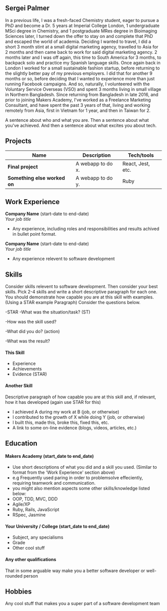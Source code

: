 ## Sergei Palmer

In a previous life, I was a fresh-faced Chemistry student, eager to pursue a PhD and become a Dr. 5 years at Imperial College London, 1 undergraduate MSci degree in Chemistry, and 1 postgraduate MRes degree in Bioimaging Sciences later, I turned down the offer to stay on and complete that PhD and escaped the world of academia. Deciding I wanted to travel, I did a short 3 month stint at a small digital marketing agency, travelled to Asia for 2 months and then came back to work for said digital marketing agency. 2 months later and I was off again, this time to South America for 3 months, to backpack solo and practice my Spanish language skills. Once again back in London I worked for a small sustainable fashion startup, before returning to the slightly better pay of my previous employers. I did that for another 9 months or so, before deciding that I wanted to experience more than just running Facebook campaigns. And so, naturally, I volunteered with the Voluntary Service Overseas (VSO) and spent 3 months living in small village in Northern Bangladesh. Since returning from Bangladesh in late 2016, and prior to joining Makers Academy, I've worked as a Freelance Marketing Consultant, and have spent the past 3 years of that, living and working remotely from Asia, first in Vietnam for 1 year, and then in Taiwan for 2.


A sentence about who and what you are. Then a sentence about what you've achieved. And then a sentence about what excites you about tech.

## Projects

| Name                         | Description       | Tech/tools        |
| ---------------------------- | ----------------- | ----------------- |
| **Final project**            | A webapp to do x. | React, Jest, etc. |
| **Something else worked on** | A webapp to do y. | Ruby              |

## Work Experience

**Company Name** (start-date to end-date)  
_Your job title_

- Any experience, including roles and responsibilities and results achived in bullet point format.

**Company Name** (start-date to end-date)  
_Your job title_

- Any experience relevent to software development

## Skills

Consider skills relevent to software development. Then consider your best skills. Pick 2-4 skills and write a short descriptive paragraph for each one. You should demonstrate how capable you are at this skill with examples.
(Using a STAR example Paragraph) Consider the questions below.

-STAR
-What was the situation/task? (ST)

-How was the skill used?

-What did you do? (action)

-What was the result?


#### This Skill

- Experience
- Achievements
- Evidence (STAR)

#### Another Skill

Descriptive paragraph of how capable you are at this skill and, if relevant, how it has developed (again use STAR for this)

- I achieved A during my work at B (job, or otherwise)
- I contributed to the growth of X while doing Y (job, or otherwise)
- I built this, made this, broke this, fixed this, etc.
- A link to some on-line evidence (blogs, videos, articles, etc.)

## Education

#### Makers Academy (start_date to end_date)
- Use short descriptions of what you did and a skill you used. (Similar to format from the 'Work Experience' section above)
- e.g Frequently used paring in order to problemsolve effeciently, requiring teamwork and communication.
- you might also mention aspects some other skills/knowledge listed below: 
- OOP, TDD, MVC, DDD
- Agile/XP
- Ruby, Rails, JavaScript
- RSpec, Jasmine

#### Your University / College (start_date to end_date)

- Subject, any specialisms
- Grade
- Other cool stuff

#### Any other qualifications

That in some arguable way make you a better software developer or well-rounded person

## Hobbies

Any cool stuff that makes you a super part of a software development team
